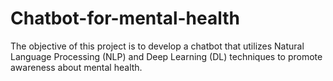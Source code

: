 # Chatbot-for-mental-health
The objective of this project is to develop a chatbot that utilizes Natural Language Processing (NLP) and Deep Learning (DL) techniques to promote awareness about mental health.

